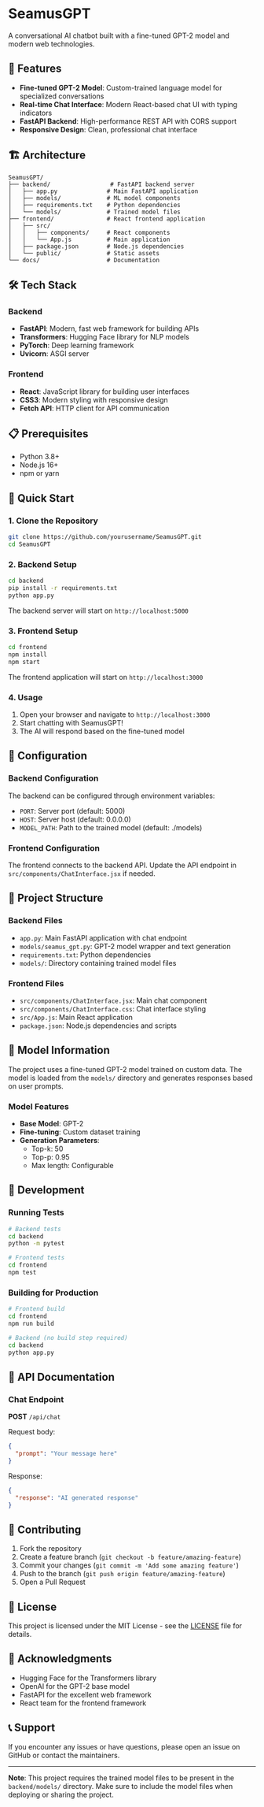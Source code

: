 # SeamusGPT

A conversational AI chatbot built with a fine-tuned GPT-2 model and modern web technologies.

## 🚀 Features

- **Fine-tuned GPT-2 Model**: Custom-trained language model for specialized conversations
- **Real-time Chat Interface**: Modern React-based chat UI with typing indicators
- **FastAPI Backend**: High-performance REST API with CORS support
- **Responsive Design**: Clean, professional chat interface

## 🏗️ Architecture

```
SeamusGPT/
├── backend/                 # FastAPI backend server
│   ├── app.py              # Main FastAPI application
│   ├── models/             # ML model components
│   ├── requirements.txt    # Python dependencies
│   └── models/             # Trained model files
├── frontend/               # React frontend application
│   ├── src/
│   │   ├── components/     # React components
│   │   └── App.js          # Main application
│   ├── package.json        # Node.js dependencies
│   └── public/             # Static assets
└── docs/                   # Documentation
```

## 🛠️ Tech Stack

### Backend
- **FastAPI**: Modern, fast web framework for building APIs
- **Transformers**: Hugging Face library for NLP models
- **PyTorch**: Deep learning framework
- **Uvicorn**: ASGI server

### Frontend
- **React**: JavaScript library for building user interfaces
- **CSS3**: Modern styling with responsive design
- **Fetch API**: HTTP client for API communication

## 📋 Prerequisites

- Python 3.8+
- Node.js 16+
- npm or yarn

## 🚀 Quick Start

### 1. Clone the Repository

```bash
git clone https://github.com/yourusername/SeamusGPT.git
cd SeamusGPT
```

### 2. Backend Setup

```bash
cd backend
pip install -r requirements.txt
python app.py
```

The backend server will start on `http://localhost:5000`

### 3. Frontend Setup

```bash
cd frontend
npm install
npm start
```

The frontend application will start on `http://localhost:3000`

### 4. Usage

1. Open your browser and navigate to `http://localhost:3000`
2. Start chatting with SeamusGPT!
3. The AI will respond based on the fine-tuned model

## 🔧 Configuration

### Backend Configuration

The backend can be configured through environment variables:

- `PORT`: Server port (default: 5000)
- `HOST`: Server host (default: 0.0.0.0)
- `MODEL_PATH`: Path to the trained model (default: ./models)

### Frontend Configuration

The frontend connects to the backend API. Update the API endpoint in `src/components/ChatInterface.jsx` if needed.

## 📁 Project Structure

### Backend Files

- `app.py`: Main FastAPI application with chat endpoint
- `models/seamus_gpt.py`: GPT-2 model wrapper and text generation
- `requirements.txt`: Python dependencies
- `models/`: Directory containing trained model files

### Frontend Files

- `src/components/ChatInterface.jsx`: Main chat component
- `src/components/ChatInterface.css`: Chat interface styling
- `src/App.js`: Main React application
- `package.json`: Node.js dependencies and scripts

## 🤖 Model Information

The project uses a fine-tuned GPT-2 model trained on custom data. The model is loaded from the `models/` directory and generates responses based on user prompts.

### Model Features

- **Base Model**: GPT-2
- **Fine-tuning**: Custom dataset training
- **Generation Parameters**: 
  - Top-k: 50
  - Top-p: 0.95
  - Max length: Configurable

## 🧪 Development

### Running Tests

```bash
# Backend tests
cd backend
python -m pytest

# Frontend tests
cd frontend
npm test
```

### Building for Production

```bash
# Frontend build
cd frontend
npm run build

# Backend (no build step required)
cd backend
python app.py
```

## 📝 API Documentation

### Chat Endpoint

**POST** `/api/chat`

Request body:
```json
{
  "prompt": "Your message here"
}
```

Response:
```json
{
  "response": "AI generated response"
}
```

## 🤝 Contributing

1. Fork the repository
2. Create a feature branch (`git checkout -b feature/amazing-feature`)
3. Commit your changes (`git commit -m 'Add some amazing feature'`)
4. Push to the branch (`git push origin feature/amazing-feature`)
5. Open a Pull Request

## 📄 License

This project is licensed under the MIT License - see the [LICENSE](LICENSE) file for details.

## 🙏 Acknowledgments

- Hugging Face for the Transformers library
- OpenAI for the GPT-2 base model
- FastAPI for the excellent web framework
- React team for the frontend framework

## 📞 Support

If you encounter any issues or have questions, please open an issue on GitHub or contact the maintainers.

---

**Note**: This project requires the trained model files to be present in the `backend/models/` directory. Make sure to include the model files when deploying or sharing the project. 